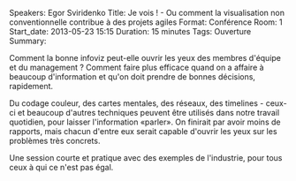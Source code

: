 Speakers: Egor Sviridenko
Title: Je vois ! - Ou comment la visualisation non conventionnelle contribue à des projets agiles
Format: Conférence
Room: 1
Start_date: 2013-05-23 15:15
Duration: 15 minutes
Tags: Ouverture
Summary:

Comment la bonne infoviz peut-elle ouvrir les yeux des membres d'équipe et du management ?
Comment faire plus efficace quand on a affaire à beaucoup d'information et qu'on doit prendre de bonnes décisions, rapidement.

Du codage couleur, des cartes mentales, des réseaux, des timelines - ceux-ci et beaucoup d'autres techniques peuvent être utilisés dans notre travail quotidien, pour laisser l'information «parler».
On finirait par avoir moins de rapports, mais chacun d'entre eux serait capable d'ouvrir les yeux sur les problèmes très concrets.

Une session courte et pratique avec des exemples de l'industrie, pour tous ceux à qui ce n'est pas égal.
